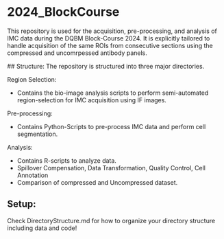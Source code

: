 # 2024_BlockCourse

This repository is used for the acquisition, pre-processing, and analysis of IMC data during the DQBM Block-Course 2024.
It is explicitly tailored to handle acquisition of the same ROIs from consecutive sections using the compressed and uncomrpessed antibody panels.

## Structure:
The repository is structured into three major directories. 

Region Selection:
- Contains the bio-image analysis scripts to perform semi-automated region-selection for IMC acquisition using IF images.

Pre-processing:
- Contains Python-Scripts to pre-process IMC data and perform cell segmentation.

Analysis:
- Contains R-scripts to analyze data.
- Spillover Compensation, Data Transformation, Quality Control, Cell Annotation
- Comparison of compressed and Uncompressed dataset.

## Setup:
Check DirectoryStructure.md for how to organize your directory structure including data and code!